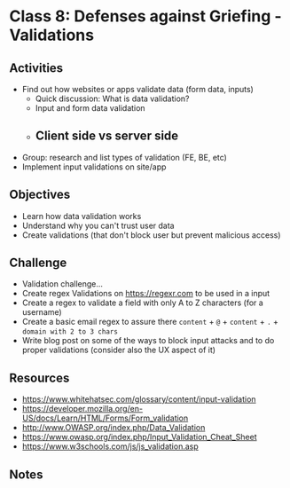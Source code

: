 
# Class 8: Defenses against Griefing - Validations

## Activities
  - Find out how websites or apps validate data (form data, inputs)
    - Quick discussion: What is data validation?
    - Input and form data validation
    - Client side vs server side
      - 
  - Group: research and list types of validation (FE, BE, etc)
  - Implement input validations on site/app

## Objectives
  - Learn how data validation works
  - Understand why you can't trust user data
  - Create validations (that don't block user but prevent malicious access)

## Challenge
  - Validation challenge... 
  - Create regex Validations on https://regexr.com to be used in a input
   - Create a regex to validate a field with only A to Z characters (for a username)
   - Create a basic email regex to assure there `content` + `@` + `content` + `.` + `domain with 2 to 3 chars`
  - Write blog post on some of the ways to block input attacks and to do proper validations (consider also the UX aspect of it)

## Resources
  - https://www.whitehatsec.com/glossary/content/input-validation
  - https://developer.mozilla.org/en-US/docs/Learn/HTML/Forms/Form_validation
  - http://www.OWASP.org/index.php/Data_Validation
  - https://www.owasp.org/index.php/Input_Validation_Cheat_Sheet
  - https://www.w3schools.com/js/js_validation.asp

## Notes
